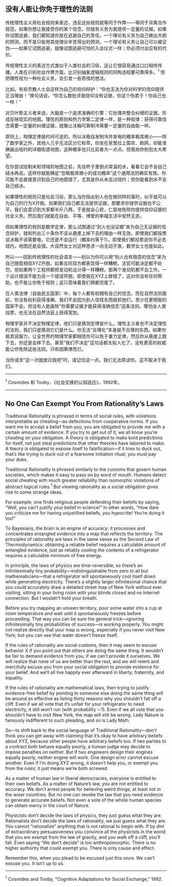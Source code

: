 ## 没有人能让你免于理性的法则

传统理性主义用社会规则来表述，违反这些规则就等同于作弊——等同于背离合作规范。如果你想让我接受你的某个信念，你就有义务为我提供一定量的证据。如果你试图逃避，我们都知道你是在逃避自己的责任。一个理论有义务为自己做出大胆的预测，而不是只偷用其他理论辛苦得出的预测。一个理论有义务让自己可以被证伪——如果它试图逃避，就像试图逃避可怕的入会仪式一样；你必须付出应有的代价。

传统理性主义的表述方式类似于人类社会的习俗，这让它很容易通过口口相传传播。人类在识别社会作弊方面，比识别抽象逻辑规则的同构违规要可靠得多。<sup>1</sup> 但把理性视为一种社会义务，会引发一些奇怪的想法。

比如，有些宗教人士会这样为自己的信仰辩护：“你也无法为你对科学的信仰提供正当理由！”换句话说，“你怎么敢批评我信仰没有证据，你这个伪君子！你自己也一样！”

对贝叶斯主义者来说，大脑是一个追求准确的引擎：它处理并整合纠缠的证据，形成反映现实的地图。理性的原则和热力学第二定律一样，是一种规律：获得可靠信念需要一定量的纠缠证据，就像让冰箱可靠制冷需要一定量的自由能一样。

原则上，物理定律是时间可逆的，所以冰箱自发制冷并发电的概率极其微小——除了数学家之外，其他人几乎无法区分它和零。你坐在家里拉上窗帘、断网，却能准确画出纽约的详细街道地图，这种概率也只比前者大一点点。但我劝你别抱太大希望。

在你尝试绘制未知领域的地图之前，先往杯子里倒点常温的水，看看它会不会自己结冰再说。这样你就能确定“忽略极其微小的成功概率”这个通用法则确实有效。你可能不会直接意识到自己的地图错了，尤其是你从未去过纽约；但你能看到水不会自己结冰。

如果理性的规则只是社会习俗，那么当你指出别人也在做同样的事时，似乎就可以为自己的行为X开脱。如果我们自己都无法提供证据，那要求你提供证据也不公平。我们会意识到大家都半斤八两，于是就会心软，仁慈地免除你提供信仰证据的社会义务。然后我们就能在自由、平等、博爱的幸福生活中安然无恙。

但如果理性的规则是数学定律，那么试图通过“别人也没证据”来为自己无证据的信念辩护，就和列出三十条你不该从悬崖上掉下去的理由一样无效。即使我们都投票说冰箱不该需要电，它还是不会运行（概率约等于1）。即使我们都投票说你不必去纽约，地图还是会错。大自然女士对这种恳求一向无动于衷，数学女士也是如此。

所以——回到传统理性的社会语言——别以为你可以用“别人也有随意的信念”来为自己随意相信XYZ开脱。如果合同双方都表现得一样糟糕，法官可能决定都不处罚。但如果两个工程师都把发动机设计得一样糟糕，那两个发动机都不会工作。一个设计错误不能为另一个错误开脱。即使我在XYZ上做错了，这对你没有任何帮助，也不能让你免于规则；这只意味着我们俩都完蛋了。

在人类法律（自由民主国家）中，每个人都有权拥有自己的信念。而在自然法则面前，你没有权利获得准确。我们不会因为别人信怪东西就抓他们，至少在更明智的国家不会。但没有人能废除“你需要证据才能获得准确信念”这条法则。哪怕全人类投票，也无法在自然法庭上获得宽恕。

物理学家并不决定物理定律，他们只是猜测定律是什么。理性主义者也不决定理性的法则，我们只是猜测它们是什么。你无法“合理化”本身就不合理的东西。如果你极具说服力，让全世界的物理学家都相信你可以免于重力定律，然后你从悬崖上跳下去，你还是会摔下去。甚至“我们不决定”这句话都太拟人化了。没有更高的权威能让你免除这些法则。只有因果律而已。

当你请求“这一次就放过我吧”时，请记住这一点。我们无法原谅你。这不取决于我们。

---

<sup>1</sup> Cosmides 和 Tooby，《社会交换的认知适应》，1992年。

---

## No One Can Exempt You From Rationality’s Laws

Traditional Rationality is phrased in terms of social rules, with violations interpretable as cheating—as defections from cooperative norms. If you want me to accept a belief from you, you are obligated to provide me with a certain amount of evidence. If you try to get out of it, we all know you’re cheating on your obligation. A theory is obligated to make bold predictions for itself, not just steal predictions that other theories have labored to make. A theory is obligated to expose itself to falsification—if it tries to duck out, that’s like trying to duck out of a fearsome initiation ritual; you must pay your dues.

Traditional Rationality is phrased similarly to the customs that govern human societies, which makes it easy to pass on by word of mouth. Humans detect social cheating with much greater reliability than isomorphic violations of abstract logical rules.<sup>1</sup> But viewing rationality as a social obligation gives rise to some strange ideas.

For example, one finds religious people defending their beliefs by saying, “Well, you can’t justify your belief in science!” In other words, “How dare you criticize me for having unjustified beliefs, you hypocrite! You’re doing it too!”

To Bayesians, the brain is an engine of accuracy: it processes and concentrates entangled evidence into a map that reflects the territory. The principles of rationality are laws in the same sense as the Second Law of Thermodynamics: obtaining a reliable belief requires a calculable amount of entangled evidence, just as reliably cooling the contents of a refrigerator requires a calculable minimum of free energy.

In principle, the laws of physics are time-reversible, so there’s an infinitesimally tiny probability—indistinguishable from zero to all but mathematicians—that a refrigerator will spontaneously cool itself down while generating electricity. There’s a slightly larger infinitesimal chance that you could accurately draw a detailed street map of New York without ever visiting, sitting in your living room with your blinds closed and no Internet connection. But I wouldn’t hold your breath.

Before you try mapping an unseen territory, pour some water into a cup at room temperature and wait until it spontaneously freezes before proceeding. That way you can be sure the general trick—ignoring infinitesimally tiny probabilities of success—is working properly. You might not realize directly that your map is wrong, especially if you never visit New York; but you can see that water doesn’t freeze itself.

If the rules of rationality are social customs, then it may seem to excuse behavior X if you point out that others are doing the same thing. It wouldn’t be fair to demand evidence from you, if we can’t provide it ourselves. We will realize that none of us are better than the rest, and we will relent and mercifully excuse you from your social obligation to provide evidence for your belief. And we’ll all live happily ever afterward in liberty, fraternity, and equality.

If the rules of rationality are mathematical laws, then trying to justify evidence-free belief by pointing to someone else doing the same thing will be around as effective as listing thirty reasons why you shouldn’t fall off a cliff. Even if we all vote that it’s unfair for your refrigerator to need electricity, it still won’t run (with probability ∼1). Even if we all vote that you shouldn’t have to visit New York, the map will still be wrong. Lady Nature is famously indifferent to such pleading, and so is Lady Math.

So—to shift back to the social language of Traditional Rationality—don’t think you can get away with claiming that it’s okay to have arbitrary beliefs about XYZ, because other people have arbitrary beliefs too. If two parties to a contract both behave equally poorly, a human judge may decide to impose penalties on neither. But if two engineers design their engines equally poorly, neither engine will work. One design error cannot excuse another. Even if I’m doing XYZ wrong, it doesn’t help you, or exempt you from the rules; it just means we’re both screwed.

As a matter of human law in liberal democracies, everyone is entitled to their own beliefs. As a matter of Nature’s law, you are not entitled to accuracy. We don’t arrest people for believing weird things, at least not in the wiser countries. But no one can revoke the law that you need evidence to generate accurate beliefs. Not even a vote of the whole human species can obtain mercy in the court of Nature.

Physicists don’t decide the laws of physics, they just guess what they are. Rationalists don’t decide the laws of rationality, we just guess what they are. You cannot “rationalize” anything that is not rational to begin with. If by dint of extraordinary persuasiveness you convince all the physicists in the world that you are exempt from the law of gravity, and you walk off a cliff, you’ll fall. Even saying “We don’t decide” is too anthropomorphic. There is no higher authority that could exempt you. There is only cause and effect.

Remember this, when you plead to be excused just this once. We can’t excuse you. It isn’t up to us.

---

<sup>1</sup> Cosmides and Tooby, “Cognitive Adaptations for Social Exchange,” 1992.